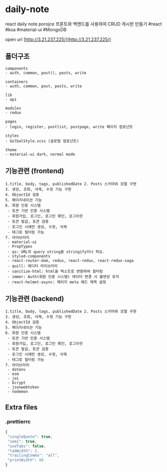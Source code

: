 # daily-note

react daily note porojce
프론트와 백엔드를 사용하여 CRUD 게시판 만들기
#react #koa #material-ui #MongoDB

open url [http://3.21.237.225/](http://3.21.237.225/)

## 폴더구조

```
components
- auth, common, post(), posts, write

containers
- auth, common, post, posts, write

lib
- api

modules
- redux

pages
- login, register, postlist, postpage, write 페이지 컴포넌트

styles
- GolbalStyle.scss (글로벌 컴포넌트)

theme
- material-ui dark, normal mode
```

## 기능관련 (frontend)

```
1.title, body, tags, publishedDate 2. Posts 스키마와 모델 구현
3. 생성, 조회, 삭제, 수정 기능 구현
4. ObjectId 검증
5. 페이지네이션 기능
6. 회원 인증 시스템
 - 토큰 기반 인증 시스템
 - 회원가입, 로그인, 로그인 확인, 로그아웃
 - 토큰 발급, 토큰 검증
 - 로그인 시에만 생성, 수정, 삭제
 - 태그로 필터링 가능
7. 라이브러리
 - material-ui
 - PropTypes
 - qs: URL의 query string을 stringify이나 파싱.
 - styled-components
 - react-router-dom, redux, react-redux, react-redux-saga
 - quill: 에디터 라이브러리
 - sanitize-html: html을 텍스트로 변환하여 필터링
 - immer: Auth(회원 인증 시스템) 데이터 변경 시 불변성 유지
 - react-helmet-async: 페이지 meta 헤드 제목 설정
```

## 기능관련 (backend)

```
1.title, body, tags, publishedDate 2. Posts 스키마와 모델 구현
3. 생성, 조회, 삭제, 수정 기능 구현
4. ObjectId 검증
5. 페이지네이션 기능
6. 회원 인증 시스템
 - 토큰 기반 인증 시스템
 - 회원가입, 로그인, 로그인 확인, 로그아웃
 - 토큰 발급, 토큰 검증
 - 로그인 시에만 생성, 수정, 삭제
 - 태그로 필터링 가능
7. 라이브러리
 - dotenv
 - esm
 - joi
 - bcrypt
 - jsonwebtoken
 - nodemon
```

## Extra files

### .prettierrc

```javascript
{
 "singleQuote": true,
 "semi": true,
 "useTabs": false,
 "tabWidth": 2,
 "trailingComma": "all",
 "printWidth": 80
}
```
